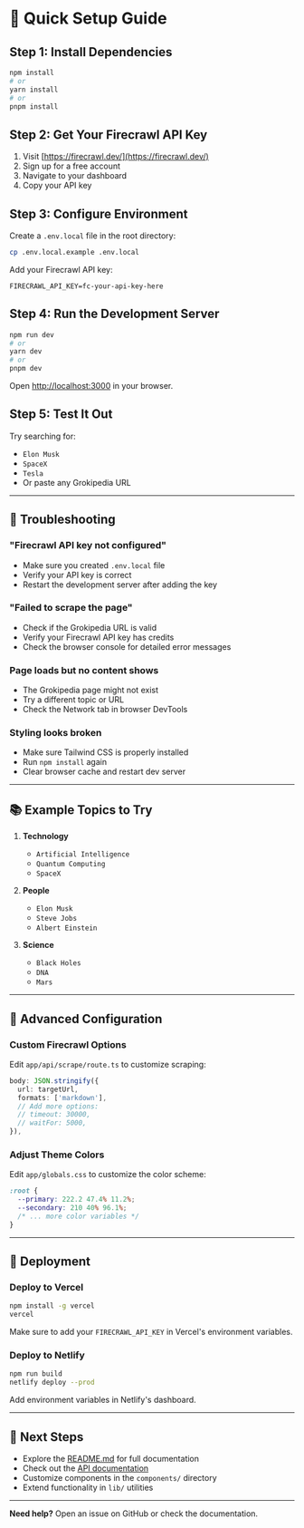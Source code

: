 # 🚀 Quick Setup Guide

## Step 1: Install Dependencies

```bash
npm install
# or
yarn install
# or
pnpm install
```

## Step 2: Get Your Firecrawl API Key

1. Visit [https://firecrawl.dev/](https://firecrawl.dev/)
2. Sign up for a free account
3. Navigate to your dashboard
4. Copy your API key

## Step 3: Configure Environment

Create a `.env.local` file in the root directory:

```bash
cp .env.local.example .env.local
```

Add your Firecrawl API key:

```
FIRECRAWL_API_KEY=fc-your-api-key-here
```

## Step 4: Run the Development Server

```bash
npm run dev
# or
yarn dev
# or
pnpm dev
```

Open [http://localhost:3000](http://localhost:3000) in your browser.

## Step 5: Test It Out

Try searching for:
- `Elon Musk`
- `SpaceX`
- `Tesla`
- Or paste any Grokipedia URL

---

## 🐛 Troubleshooting

### "Firecrawl API key not configured"
- Make sure you created `.env.local` file
- Verify your API key is correct
- Restart the development server after adding the key

### "Failed to scrape the page"
- Check if the Grokipedia URL is valid
- Verify your Firecrawl API key has credits
- Check the browser console for detailed error messages

### Page loads but no content shows
- The Grokipedia page might not exist
- Try a different topic or URL
- Check the Network tab in browser DevTools

### Styling looks broken
- Make sure Tailwind CSS is properly installed
- Run `npm install` again
- Clear browser cache and restart dev server

---

## 📚 Example Topics to Try

1. **Technology**
   - `Artificial Intelligence`
   - `Quantum Computing`
   - `SpaceX`

2. **People**
   - `Elon Musk`
   - `Steve Jobs`
   - `Albert Einstein`

3. **Science**
   - `Black Holes`
   - `DNA`
   - `Mars`

---

## 🔧 Advanced Configuration

### Custom Firecrawl Options

Edit `app/api/scrape/route.ts` to customize scraping:

```typescript
body: JSON.stringify({
  url: targetUrl,
  formats: ['markdown'],
  // Add more options:
  // timeout: 30000,
  // waitFor: 5000,
}),
```

### Adjust Theme Colors

Edit `app/globals.css` to customize the color scheme:

```css
:root {
  --primary: 222.2 47.4% 11.2%;
  --secondary: 210 40% 96.1%;
  /* ... more color variables */
}
```

---

## 🚀 Deployment

### Deploy to Vercel

```bash
npm install -g vercel
vercel
```

Make sure to add your `FIRECRAWL_API_KEY` in Vercel's environment variables.

### Deploy to Netlify

```bash
npm run build
netlify deploy --prod
```

Add environment variables in Netlify's dashboard.

---

## 📖 Next Steps

- Explore the [README.md](README.md) for full documentation
- Check out the [API documentation](app/api/scrape/route.ts)
- Customize components in the `components/` directory
- Extend functionality in `lib/` utilities

---

**Need help?** Open an issue on GitHub or check the documentation.

